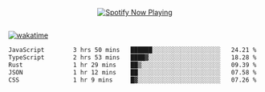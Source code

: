 

<p align="center">
  <a href="https://open.spotify.com/user/31ljmyymhthokwewwcd6dsdmvprm" target="_blank"><img src="https://novatorem-psi-rosy.vercel.app/api/spotify" alt="Spotify Now Playing"/></a>
</p>

##

[![wakatime](https://wakatime.com/badge/user/87646243-158a-4241-a3cb-668e1fa2dbb8.svg)](https://wakatime.com/@87646243-158a-4241-a3cb-668e1fa2dbb8)
<!--START_SECTION:waka-->

```txt
JavaScript        3 hrs 50 mins   ██████░░░░░░░░░░░░░░░░░░░   24.21 %
TypeScript        2 hrs 53 mins   ████▓░░░░░░░░░░░░░░░░░░░░   18.28 %
Rust              1 hr 29 mins    ██▒░░░░░░░░░░░░░░░░░░░░░░   09.39 %
JSON              1 hr 12 mins    ██░░░░░░░░░░░░░░░░░░░░░░░   07.58 %
CSS               1 hr 9 mins     █▓░░░░░░░░░░░░░░░░░░░░░░░   07.26 %
```

<!--END_SECTION:waka-->
